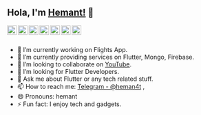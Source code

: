 ## Hola, I'm [Hemant!](https://heman4t.github.io/) 👋

<a href="https://twitter.com/heman4t">
 <img align="left" alt="Hemant's Twitter" width="22px" src="https://cdn.jsdelivr.net/npm/simple-icons@v3/icons/twitter.svg" />
</a>
<a href="https://linkedin.com/in/heman4t">
 <img align="left" alt="Hemant's Linkdein" width="22px" src="https://cdn.jsdelivr.net/npm/simple-icons@v3/icons/linkedin.svg" />
</a>
<a href="https://github.com/heman4t">
 <img align="left" alt="Hemant's Github" width="22px" src="https://cdn.jsdelivr.net/npm/simple-icons@v3/icons/github.svg" />
</a>
<a href="https://t.me/heman4t">
 <img align="left" alt="Hemant's Telegram" width="22px" src="https://cdn.jsdelivr.net/npm/simple-icons@v3/icons/telegram.svg" />
</a>
<a href="https://instagram.com/heman4t/">
 <img align="left" alt="Hemant's Instagram" width="22px" src="https://cdn.jsdelivr.net/npm/simple-icons@v3/icons/instagram.svg" />
</a>
<a href="https://www.facebook.com/heman4t/">
 <img align="left" alt="Hemant's Facebook" width="22px" src="https://cdn.jsdelivr.net/npm/simple-icons@v3/icons/facebook.svg" />
</a>
<a href="https://www.youtube.com/channel/UCDJQBcdf3PxMOpLbUTIXJhg">
 <img align="left" alt="Hemant's Youtube" width="22px" src="https://cdn.jsdelivr.net/npm/simple-icons@v3/icons/youtube.svg" />
</a>

<br/>
<br/>

- 🔭 I’m currently working on Flights App.
- 🌱 I’m currently providing services on Flutter, Mongo, Firebase.
- 👯 I’m looking to collaborate on [YouTube](https://www.youtube.com/channel/UCDJQBcdf3PxMOpLbUTIXJhg).
- 🤔 I’m looking for Flutter Developers.
- 💬 Ask me about Flutter or any tech related stuff.
- 📫 How to reach me: [Telegram - @heman4t](https://t.me/heman4t) ,
- 😄 Pronouns: hemant
- ⚡ Fun fact: I enjoy tech and gadgets.
